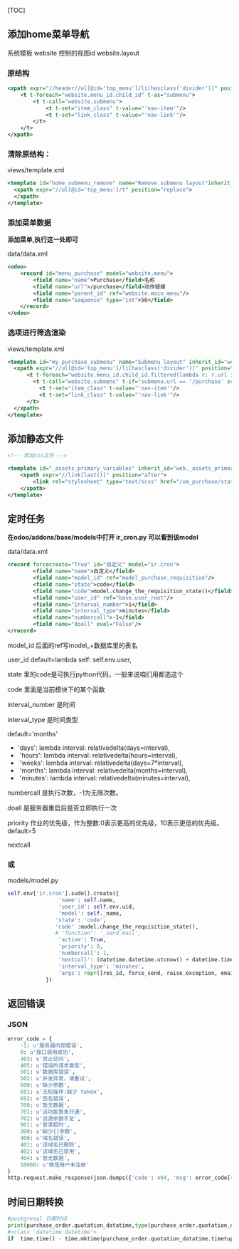 [TOC]



## 添加home菜单导航

系统模板	website
	控制的视图id 		website.layout

### 原结构

```xml
<xpath expr="//header//ul[@id='top_menu']/li[hasclass('divider')]" position="before">
    <t t-foreach="website.menu_id.child_id" t-as="submenu">
        <t t-call="website.submenu">
            <t t-set="item_class" t-value="'nav-item'"/>
            <t t-set="link_class" t-value="'nav-link'"/>
        </t>
    </t>
</xpath>
```



### 清除原结构：
views/template.xml

```xml
<template id="home_submenu_remove" name="Remove submenu layout"inherit_id="website.layout">
  <xpath expr="//ul[@id='top_menu']/t" position="replace">
  </xpath>
</template>
```



### 添加菜单数据

**添加菜单,执行这一处即可**

data/data.xml

```xml
<odoo>
	<record id="menu_purchase" model="website.menu">
        <field name="name">Purchase</field>名称
        <field name="url">/purchase</field>动作链接
        <field name="parent_id" ref="website.main_menu"/>
        <field name="sequence" type="int">50</field>
	</record>
</odoo>

```



### 选项进行筛选渲染
views/template.xml

```xml
<template id="my_purchase_submenu" name="Submenu layout" inherit_id="website.layout">
  <xpath expr="//ul[@id='top_menu']/li[hasclass('divider')]" position="before">
      <t t-foreach="website.menu_id.child_id.filtered(lambda r: r.url in ['/purchase','/purchase/admin'])" t-as="submenu">
        <t t-call="website.submenu" t-if="submenu.url == '/purchase' or request.env.user.has_group('my_purchase.group_purchase_admin')"/>
          <t t-set="item_class" t-value="'nav-item'"/>
          <t t-set="link_class" t-value="'nav-link'"/>
      </t>
  </xpath>
</template>
```



## 添加静态文件

```xml
<!-- 添加css文件 -->

<template id="_assets_primary_variables" inherit_id="web._assets_primary_variables">
    <xpath expr="//link[last()]" position="after">
        <link rel="stylesheet" type="text/scss" href="/om_purchase/static/src/css/om_purchase_variables.css"/>
    </xpath>
</template>

```





## 定时任务

**在odoo/addons/base/models中打开 ir_cron.py 可以看到该model**

data/data.xml

```xml
<record forcecreate="True" id="自定义" model="ir.cron">
        <field name="name">自定义</field>
        <field name="model_id" ref="model_purchase_requisition"/>
        <field name="state">code</field>
        <field name="code">model.change_the_requisition_state()</field>
        <field name="user_id" ref="base.user_root"/>
        <field name="interval_number">1</field>
        <field name="interval_type">minutes</field>
        <field name="numbercall">-1</field>
        <field name="doall" eval="False"/>
</record>
```

model_id 		后面的ref写model_+数据库里的表名

user_id   		default=lambda self: self.env.user,

state			里的code是可执行python代码，一般来说咱们用都选这个

code			里面是当前模块下的某个函数

interval_number	是时间

interval_type		是时间类型	

default='months'

-  	'days': lambda interval: relativedelta(days=interval),
- ​    'hours': lambda interval: relativedelta(hours=interval),
- ​    'weeks': lambda interval: relativedelta(days=7*interval),
- ​    'months': lambda interval: relativedelta(months=interval),
- ​    'minutes': lambda interval: relativedelta(minutes=interval),

numbercall	是执行次数，-1为无限次数。

doall			是服务器重启后是否立即执行一次

priority  作业的优先级，作为整数:0表示更高的优先级，10表示更低的优先级。default=5

nextcall 



### 或

models/model.py

```python
self.env['ir.cron'].sudo().create({
                'name': self.name,
                'user_id': self.env.uid,
                'model': self._name,
			   'state': 'code',
			   'code' :model.change_the_requisition_state(),
               # 'function': '_send_mail',
                'active': True,
                'priority': 0,
                'numbercall': 1,
                'nextcall': (datetime.datetime.utcnow() + datetime.timedelta(seconds=3)).strftime(DATETIME_FORMAT),
                'interval_type': 'minutes',
                'args': repr([res_id, force_send, raise_exception, email_values])
            })
```



## 返回错误

### JSON

```python
error_code = {
    -1: u'服务器内部错误',
    0: u'接口调用成功',
    403: u'禁止访问',
    405: u'错误的请求类型',
    501: u'数据库错误',
    502: u'并发异常，请重试',
    600: u'缺少参数',
    601: u'无权操作:缺少 token',
    602: u'签名错误',
    700: u'暂无数据',
    701: u'该功能暂未开通',
    702: u'资源余额不足',
    901: u'登录超时',
    300: u'缺少{}参数',
    400: u'域名错误',
    401: u'该域名已删除',
    402: u'该域名已禁用',
    404: u'暂无数据',
    10000: u'微信用户未注册'
}
http.request.make_response(json.dumps({'code': 404, 'msg': error_code[404]}))
```



## 时间日期转换

```python
#postgresql 日期时间
print(purchase_order.quotation_datatime,type(purchase_order.quotation_datatime))
#<class 'datetime.datetime'>
if  time.time() - time.mktime(purchase_order.quotation_datatime.timetuple()) < 60*60*24:
```


